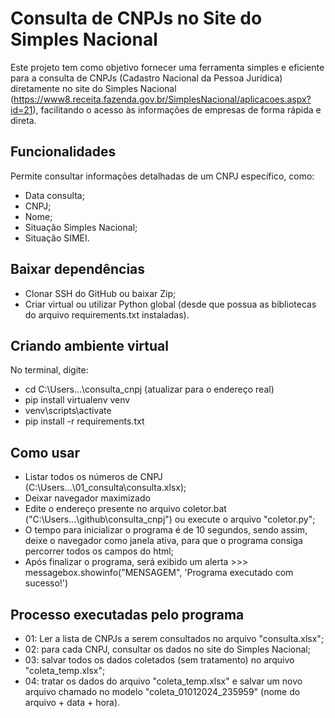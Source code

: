 # Consulta de CNPJs no Site do Simples Nacional

Este projeto tem como objetivo fornecer uma ferramenta simples e eficiente para a consulta de CNPJs (Cadastro Nacional da Pessoa Jurídica) diretamente no site do Simples Nacional (https://www8.receita.fazenda.gov.br/SimplesNacional/aplicacoes.aspx?id=21), facilitando o acesso às informações de empresas de forma rápida e direta.

## Funcionalidades

Permite consultar informações detalhadas de um CNPJ específico, como:
- Data consulta;
- CNPJ;
- Nome;
- Situação Simples Nacional;
- Situação SIMEI.

## Baixar dependências

- Clonar SSH do GitHub ou baixar Zip;
- Criar virtual ou utilizar Python global (desde que possua as bibliotecas do arquivo requirements.txt instaladas).

## Criando ambiente virtual

No terminal, digite:
- cd C:\Users\...\consulta_cnpj (atualizar para o endereço real)
- pip install virtualenv venv
- venv\scripts\activate
- pip install -r requirements.txt

## Como usar

- Listar todos os números de CNPJ (C:\Users\...\01_consulta\consulta.xlsx);
- Deixar navegador maximizado
- Edite o endereço presente no arquivo coletor.bat ("C:\Users\...\github\consulta_cnpj") ou execute o arquivo "coletor.py";
- O tempo para inicializar o programa é de 10 segundos, sendo assim, deixe o navegador como janela ativa, para que o programa consiga percorrer todos os campos do html;
- Após finalizar o programa, será exibido um alerta >>> messagebox.showinfo("MENSAGEM", 'Programa executado com sucesso!')

## Processo executadas pelo programa

- 01: Ler a lista de CNPJs a serem consultados no arquivo "consulta.xlsx";
- 02: para cada CNPJ, consultar os dados no site do Simples Nacional;
- 03: salvar todos os dados coletados (sem tratamento) no arquivo "coleta_temp.xlsx";
- 04: tratar os dados do arquivo "coleta_temp.xlsx" e salvar um novo arquivo chamado no modelo "coleta_01012024_235959" (nome do arquivo + data + hora).
